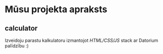 # Mūsu projekta apraksts

## calculator
Izveidoju parastu kalkulatoru izmantojot *HTML/CSS/JS* stack
ar Datorium palīdzību :)
